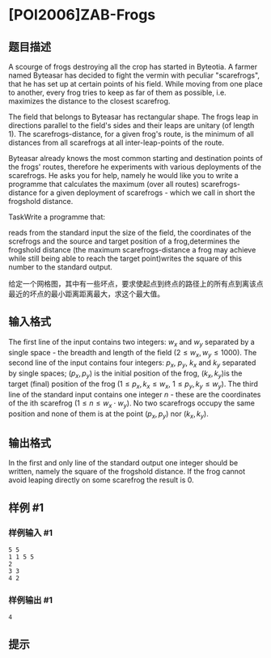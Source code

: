 # [POI2006]ZAB-Frogs

## 题目描述

A scourge of frogs destroying all the crop has started in Byteotia. A farmer named Byteasar has decided to fight the vermin with peculiar "scarefrogs", that he has set up at certain points of his field. While moving from one place to another, every frog tries to keep as far of them as possible, i.e. maximizes the distance to the closest scarefrog.

The field that belongs to Byteasar has rectangular shape. The frogs leap in directions parallel to the field's sides and their leaps are unitary (of length 1). The scarefrogs-distance, for a given frog's route, is the minimum of all distances from all scarefrogs at all inter-leap-points of the route.

Byteasar already knows the most common starting and destination points of the frogs' routes, therefore he experiments with various deployments of the scarefrogs. He asks you for help, namely he would like you to write a programme that calculates the maximum (over all routes) scarefrogs-distance for a given deployment of scarefrogs - which we call in short the frogshold distance.

TaskWrite a programme that:

reads from the standard input the size of the field, the coordinates of the screfrogs and the source and target position of a frog,determines the frogshold distance (the maximum scarefrogs-distance a frog may achieve while still being able to reach the target point)writes the square of this number to the standard output.

给定一个网格图，其中有一些坏点，要求使起点到终点的路径上的所有点到离该点最近的坏点的最小距离距离最大，求这个最大值。


## 输入格式

The first line of the input contains two integers: $w_x$ and $w_y$ separated by a single space - the breadth and length of the field ($2 \le w_x, w_y \le 1000$). The second line of the input contains four integers: $p_x$, $p_y$, $k_x$ and $k_y$ separated by single spaces; $(p_x, p_y)$ is the initial position of the frog, $(k_x, k_y)$is the target (final) position of the frog ($1 \le p_x, k_x \le w_x$, $1 \le p_y, k_y \le w_y$). The third line of the standard input contains one integer $n$ - these are the coordinates of the ith scarefrog ($1 \le n \le w_x \cdot w_y$). No two scarefrogs occupy the same position and none of them is at the point $(p_x, p_y)$ nor $(k_x, k_y)$.


## 输出格式

In the first and only line of the standard output one integer should be written, namely the square of the frogshold distance. If the frog cannot avoid leaping directly on some scarefrog the result is 0.


## 样例 #1

### 样例输入 #1
```
5 5
1 1 5 5
2
3 3
4 2
```

### 样例输出 #1

```
4
```

## 提示


